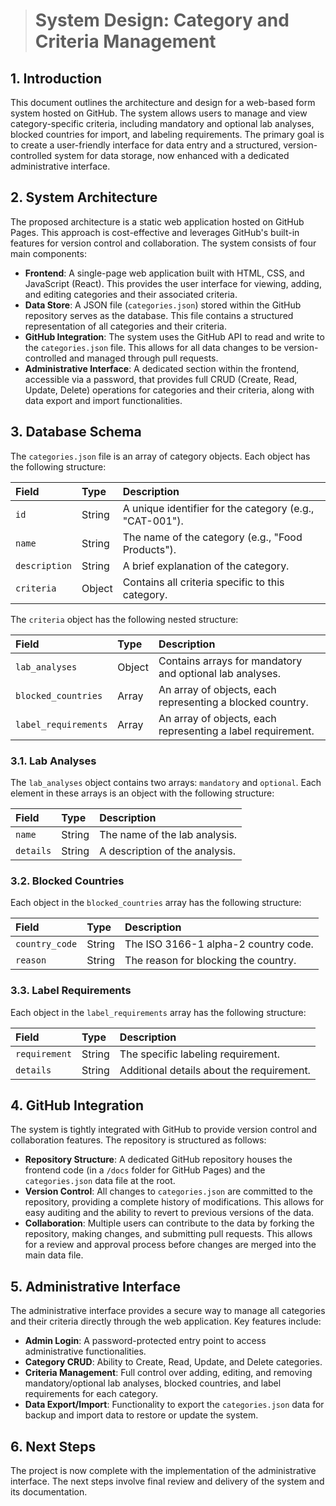 > # System Design: Category and Criteria Management

## 1. Introduction

This document outlines the architecture and design for a web-based form system hosted on GitHub. The system allows users to manage and view category-specific criteria, including mandatory and optional lab analyses, blocked countries for import, and labeling requirements. The primary goal is to create a user-friendly interface for data entry and a structured, version-controlled system for data storage, now enhanced with a dedicated administrative interface.

## 2. System Architecture

The proposed architecture is a static web application hosted on GitHub Pages. This approach is cost-effective and leverages GitHub's built-in features for version control and collaboration. The system consists of four main components:

*   **Frontend**: A single-page web application built with HTML, CSS, and JavaScript (React). This provides the user interface for viewing, adding, and editing categories and their associated criteria.
*   **Data Store**: A JSON file (`categories.json`) stored within the GitHub repository serves as the database. This file contains a structured representation of all categories and their criteria.
*   **GitHub Integration**: The system uses the GitHub API to read and write to the `categories.json` file. This allows for all data changes to be version-controlled and managed through pull requests.
*   **Administrative Interface**: A dedicated section within the frontend, accessible via a password, that provides full CRUD (Create, Read, Update, Delete) operations for categories and their criteria, along with data export and import functionalities.

## 3. Database Schema

The `categories.json` file is an array of category objects. Each object has the following structure:

| Field | Type | Description |
| :--- | :--- | :--- |
| `id` | String | A unique identifier for the category (e.g., "CAT-001"). |
| `name` | String | The name of the category (e.g., "Food Products"). |
| `description` | String | A brief explanation of the category. |
| `criteria` | Object | Contains all criteria specific to this category. |

The `criteria` object has the following nested structure:

| Field | Type | Description |
| :--- | :--- | :--- |
| `lab_analyses` | Object | Contains arrays for mandatory and optional lab analyses. |
| `blocked_countries` | Array | An array of objects, each representing a blocked country. |
| `label_requirements` | Array | An array of objects, each representing a label requirement. |

### 3.1. Lab Analyses

The `lab_analyses` object contains two arrays: `mandatory` and `optional`. Each element in these arrays is an object with the following structure:

| Field | Type | Description |
| :--- | :--- | :--- |
| `name` | String | The name of the lab analysis. |
| `details` | String | A description of the analysis. |

### 3.2. Blocked Countries

Each object in the `blocked_countries` array has the following structure:

| Field | Type | Description |
| :--- | :--- | :--- |
| `country_code` | String | The ISO 3166-1 alpha-2 country code. |
| `reason` | String | The reason for blocking the country. |

### 3.3. Label Requirements

Each object in the `label_requirements` array has the following structure:

| Field | Type | Description |
| :--- | :--- | :--- |
| `requirement` | String | The specific labeling requirement. |
| `details` | String | Additional details about the requirement. |

## 4. GitHub Integration

The system is tightly integrated with GitHub to provide version control and collaboration features. The repository is structured as follows:

*   **Repository Structure**: A dedicated GitHub repository houses the frontend code (in a `/docs` folder for GitHub Pages) and the `categories.json` data file at the root.
*   **Version Control**: All changes to `categories.json` are committed to the repository, providing a complete history of modifications. This allows for easy auditing and the ability to revert to previous versions of the data.
*   **Collaboration**: Multiple users can contribute to the data by forking the repository, making changes, and submitting pull requests. This allows for a review and approval process before changes are merged into the main data file.

## 5. Administrative Interface

The administrative interface provides a secure way to manage all categories and their criteria directly through the web application. Key features include:

*   **Admin Login**: A password-protected entry point to access administrative functionalities.
*   **Category CRUD**: Ability to Create, Read, Update, and Delete categories.
*   **Criteria Management**: Full control over adding, editing, and removing mandatory/optional lab analyses, blocked countries, and label requirements for each category.
*   **Data Export/Import**: Functionality to export the `categories.json` data for backup and import data to restore or update the system.

## 6. Next Steps

The project is now complete with the implementation of the administrative interface. The next steps involve final review and delivery of the system and its documentation.
